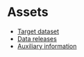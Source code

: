 # Assets

* [Target dataset](Target-dataset.md)
* [Data releases](Data-releases.md)
* [Auxiliary information](Auxiliary-information.md)
